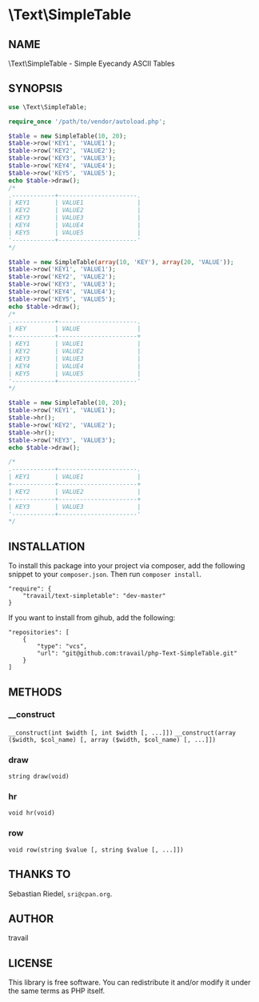 \Text\SimpleTable
========

## NAME

\Text\SimpleTable - Simple Eyecandy ASCII Tables

## SYNOPSIS

```php
use \Text\SimpleTable;

require_once '/path/to/vendor/autoload.php';

$table = new SimpleTable(10, 20);
$table->row('KEY1', 'VALUE1');
$table->row('KEY2', 'VALUE2');
$table->row('KEY3', 'VALUE3');
$table->row('KEY4', 'VALUE4');
$table->row('KEY5', 'VALUE5');
echo $table->draw();
/*
.------------+----------------------.
| KEY1       | VALUE1               |
| KEY2       | VALUE2               |
| KEY3       | VALUE3               |
| KEY4       | VALUE4               |
| KEY5       | VALUE5               |
'------------+----------------------'
*/

$table = new SimpleTable(array(10, 'KEY'), array(20, 'VALUE'));
$table->row('KEY1', 'VALUE1');
$table->row('KEY2', 'VALUE2');
$table->row('KEY3', 'VALUE3');
$table->row('KEY4', 'VALUE4');
$table->row('KEY5', 'VALUE5');
echo $table->draw();
/*
.------------+----------------------.
| KEY        | VALUE                |
+------------+----------------------+
| KEY1       | VALUE1               |
| KEY2       | VALUE2               |
| KEY3       | VALUE3               |
| KEY4       | VALUE4               |
| KEY5       | VALUE5               |
'------------+----------------------'
*/

$table = new SimpleTable(10, 20);
$table->row('KEY1', 'VALUE1');
$table->hr();
$table->row('KEY2', 'VALUE2');
$table->hr();
$table->row('KEY3', 'VALUE3');
echo $table->draw();

/*
.------------+----------------------.
| KEY1       | VALUE1               |
+------------+----------------------+
| KEY2       | VALUE2               |
+------------+----------------------+
| KEY3       | VALUE3               |
'------------+----------------------'
*/

```

## INSTALLATION

To install this package into your project via composer, add the following snippet to your `composer.json`. Then run `composer install`.

```
"require": {
    "travail/text-simpletable": "dev-master"
}
```

If you want to install from gihub, add the following:

```
"repositories": [
    {
        "type": "vcs",
        "url": "git@github.com:travail/php-Text-SimpleTable.git"
    }
]
```

## METHODS

### __construct

`__construct(int $width [, int $width [, ...]])`
`__construct(array ($width, $col_name) [, array ($width, $col_name) [, ...]])`

### draw

`string draw(void)`

### hr

`void hr(void)`

### row

`void row(string $value [, string $value [, ...]])`

## THANKS TO

Sebastian Riedel, `sri@cpan.org`.

## AUTHOR

travail

## LICENSE

This library is free software. You can redistribute it and/or modify it under the same terms as PHP itself.
